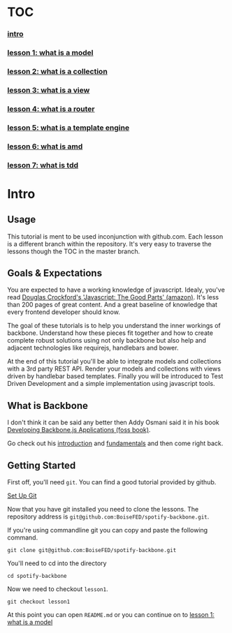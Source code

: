 TOC
==================

### [intro](https://github.com/BoiseFED/spotify-backbone#user-content-intro)

### [lesson 1: what is a model](https://github.com/BoiseFED/spotify-backbone/tree/lesson1)

### [lesson 2: what is a collection](https://github.com/BoiseFED/spotify-backbone/tree/lesson2)

### [lesson 3: what is a view](https://github.com/BoiseFED/spotify-backbone/tree/lesson3)

### [lesson 4: what is a router](https://github.com/BoiseFED/spotify-backbone/tree/lesson4)

### [lesson 5: what is a template engine](https://github.com/BoiseFED/spotify-backbone/tree/lesson5)

### [lesson 6: what is amd](https://github.com/BoiseFED/spotify-backbone/tree/lesson6)

### [lesson 7: what is tdd](https://github.com/BoiseFED/spotify-backbone/tree/lesson7)


Intro
=====

Usage
-----
This tutorial is ment to be used inconjunction with github.com. Each lesson is a different branch within the repository. It's very easy to traverse the lessons though the TOC in the master branch.

Goals & Expectations
--------------------
You are expected to have a working knowledge of javascript. Idealy, you've read [Douglas Crockford's 'Javascript: The Good Parts' (amazon)](http://amzn.to/1jE2hsA). It's less than 200 pages of great content. And a great baseline of knowledge that every frontend developer should know. 

The goal of these tutorials is to help you understand the inner workings of backbone. Understand how these pieces fit together and how to create complete robust solutions using not only backbone but also help and adjacent technologies like requirejs, handlebars and bower.

At the end of this tutorial you'll be able to integrate models and collections with a 3rd party REST API. Render your models and collections with views driven by handlebar based templates. Finally you will be introduced to Test Driven Development and a simple implementation using javascript tools.


What is Backbone
----------------
I don't think it can be said any better then Addy Osmani said it in his book [Developing Backbone.js Applications (foss book)](http://addyosmani.github.io/backbone-fundamentals).

Go check out his [introduction](http://addyosmani.github.io/backbone-fundamentals/#introduction) and [fundamentals](http://addyosmani.github.io/backbone-fundamentals/#fundamentals) and then come right back.

Getting Started
---------------
First off, you'll need `git`. You can find a good tutorial provided by github.

[Set Up Git](https://help.github.com/articles/set-up-git)

Now that you have git installed you need to clone the lessons. The repository address is
`git@github.com:BoiseFED/spotify-backbone.git`. 

If you're using commandline git you can copy and paste the following command.

```
git clone git@github.com:BoiseFED/spotify-backbone.git
``` 

You'll need to cd into the directory

```
cd spotify-backbone
```

Now we need to checkout `lesson1`. 

```
git checkout lesson1
```

At this point you can open `README.md` or you can continue on to [lesson 1: what is a model](https://github.com/BoiseFED/spotify-backbone/tree/lesson1)